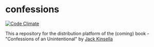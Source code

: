 # confessions

[![Code Climate](https://codeclimate.com/github/jackkinsella/confessions/badges/gpa.svg)](https://codeclimate.com/github/jackkinsella/confessions)

This a repository for the distribution platform of the (coming) book - "Confessions of an Unintentional" by [Jack Kinsella](http://www.jackkinsella.ie/)
